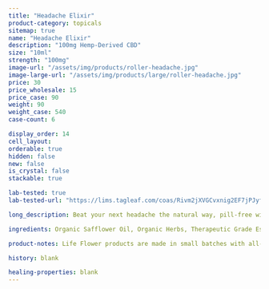 ```yaml
---
title: "Headache Elixir"
product-category: topicals
sitemap: true
name: "Headache Elixir"
description: "100mg Hemp-Derived CBD"
size: "10ml"
strength: "100mg"
image-url: "/assets/img/products/roller-headache.jpg"
image-large-url: "/assets/img/products/large/roller-headache.jpg"
price: 30
price_wholesale: 15
price_case: 90
weight: 90
weight_case: 540
case-count: 6

display_order: 14
cell_layout:
orderable: true
hidden: false
new: false
is_crystal: false
stackable: true

lab-tested: true
lab-tested-url: "https://lims.tagleaf.com/coas/Rivm2jXVGCvxnig2EF7jPJyfQ3pWWbjCgM1uA5dTdRNmi6cP6X"

long_description: Beat your next headache the natural way, pill-free with a blend of nature's many solutions. Infused Sweet Almond oil is paired with healing essential oils that have been proven over and over to kick headaches and migraines- Infused with corresponding organic herbs to provide extra minerals, nutrients and healing benefits. Includes a cleansed and charged quartz crystal chip to amplify it all.

ingredients: Organic Safflower Oil, Organic Herbs, Therapeutic Grade Essential Oils of Peppermint, Lavender, Frankincense & Eucalyptus, Elderberry Extract, Organic Hemp-Derived Cannabidiol Isolate, Cleansed & Charged Quartz

product-notes: Life Flower products are made in small batches with all-natural and boutique ingredients. Orders are processed and ship within 14 business days. Please allow additional time for&nbsp;delivery.

history: blank

healing-properties: blank
---
```


